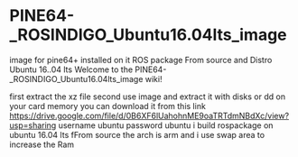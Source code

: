 # PINE64-_ROSINDIGO_Ubuntu16.04lts_image
image for pine64+ installed on it ROS package From source and Distro Ubuntu 16..04 lts
Welcome to the PINE64-_ROSINDIGO_Ubuntu16.04lts_image wiki!

first extract the xz file second use image and extract it with disks or dd on your card memory
you can download it from this link 
https://drive.google.com/file/d/0B6XF6lUahohnME9oaTRTdmNBdXc/view?usp=sharing
username ubuntu
password ubuntu
i build rospackage on ubuntu 16.04 lts fFrom source 
the arch is arm 
and i use swap area to increase the Ram
